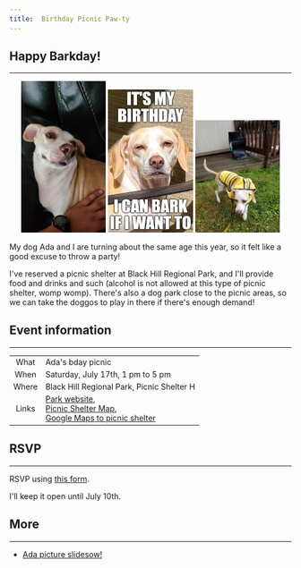 ```yaml
---
title:  Birthday Picnic Paw-ty
---
```


## Happy Barkday!

----------------------------------

<p float="left" align="center">
    <img src="pics/ada-1.jpg" alt="It's my birthday!" width="30%" height="40%"/>
    <img src="pics/ada-bday-meme.jpg" alt="It's my birthday!" width="30%" height="40%"/>
    <img src="pics/ada-2.jpg" alt="It's my birthday!" width="30%" height="40%"/>
</p>

My dog Ada and I are turning about the same age this year, so it felt like a good excuse to throw a party!

I've reserved a picnic shelter at Black Hill Regional Park, and I'll provide food and drinks and such (alcohol is not allowed at this type of picnic shelter, womp womp).  There's also a dog park close to the picnic areas, so we can take the doggos to play in there if there's enough demand!


## Event information
----------------------------------

| |     |
| :---:        |    :----   |
| What | Ada's bday picnic |
| When | Saturday, July 17th, 1 pm to 5 pm |
| Where| Black Hill Regional Park, Picnic Shelter H |
| Links | [Park website](https://www.montgomeryparks.org/parks-and-trails/black-hill-regional-park/),<br />[Picnic Shelter Map](https://www.montgomeryparks.org/resources/black-hill-regional-park-picnic-shelter-map/),<br />[Google Maps to picnic shelter](https://goo.gl/maps/DTmQSrPd8toy8eRC6)|


## RSVP
----------------------------------

RSVP using [this form](https://docs.google.com/forms/d/e/1FAIpQLScaC225kOC1HwxtNEOYj1iCfuS7g22IfTUn26rNmp6QscNyZA/viewform).

I'll keep it open until July 10th.

## More
----------------------------------

- [Ada picture slidesow!](https://mayankles.github.io/ada-picnic-party/slideshow.html)



